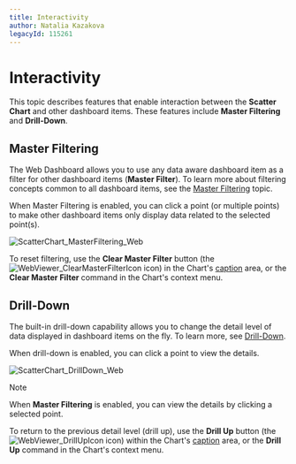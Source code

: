 ```yaml
---
title: Interactivity
author: Natalia Kazakova
legacyId: 115261
---
```

# Interactivity
This topic describes features that enable interaction between the **Scatter Chart** and other dashboard items. These features include **Master Filtering** and **Drill-Down**.

## Master Filtering
The Web Dashboard allows you to use any data aware dashboard item as a filter for other dashboard items (**Master Filter**). To learn more about filtering concepts common to all dashboard items, see the [Master Filtering](../../data-presentation/master-filtering.md) topic.

When Master Filtering is enabled, you can click a point (or multiple points) to make other dashboard items only display data related to the selected point(s).

![ScatterChart_MasterFiltering_Web](../../../../images/img121206.png)

To reset filtering, use the **Clear Master Filter** button (the ![WebViewer_ClearMasterFilterIcon](../../../../images/img22461.png) icon) in the Chart's [caption](../../data-presentation/dashboard-layout.md) area, or the **Clear Master Filter** command in the Chart's context menu.

## Drill-Down
The built-in drill-down capability allows you to change the detail level of data displayed in dashboard items on the fly. To learn more, see [Drill-Down](../../data-presentation/drill-down.md).

When drill-down is enabled, you can click a point to view the details.

![ScatterChart_DrillDown_Web](../../../../images/img121207.png)

> [!NOTE]
> When **Master Filtering** is enabled, you can view the details by clicking a selected point.

To return to the previous detail level (drill up), use the **Drill Up** button (the ![WebViewer_DrillUpIcon](../../../../images/img22464.png) icon) within the Chart's [caption](../../data-presentation/dashboard-layout.md) area, or the **Drill Up** command in the Chart's context menu.